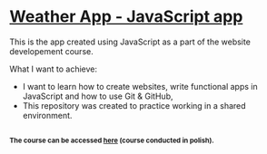 # [Weather App - JavaScript app](https://revalew.github.io/WeatherApp/)

This is the app created using JavaScript as a part of the website developement course.

What I want to achieve:
- I want to learn how to create websites, write functional apps in JavaScript and how to use Git & GitHub,
- This repository was created to practice working in a shared environment.

##
#### <sup>The course can be accessed [here](https://www.udemy.com/course/javascript-jedyny-kurs-ktorego-potrzebujesz/) (course conducted in polish).
</sup>
